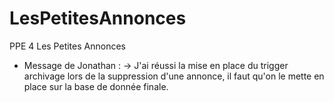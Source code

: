 # LesPetitesAnnonces
PPE 4 Les Petites Annonces

- Message de Jonathan : 
-> J'ai réussi la mise en place du trigger archivage lors de la suppression d'une annonce, il faut qu'on le mette en place sur la base de donnée finale.
